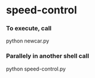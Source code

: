 # speed-control

### To execute, call
python newcar.py

### Parallely in another shell call 
python speed-control.py
